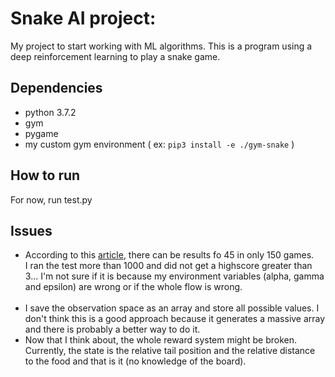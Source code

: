 # Snake AI project:

My project to start working with ML algorithms. This is a program using a deep reinforcement learning to play a snake game.

## Dependencies

- python 3.7.2
- gym
- pygame
- my custom gym environment
    ( ex: `pip3 install -e ./gym-snake` )

## How to run

For now, run test.py

## Issues

- According to this [article](https://towardsdatascience.com/how-to-teach-an-ai-to-play-games-deep-reinforcement-learning-28f9b920440a), there can be results fo 45 in only 150 games.<br />
I ran the test more than 1000 and did not get a highscore greater than 3...
I'm not sure if it is because my environment variables (alpha, gamma and epsilon) are wrong or if the whole flow is wrong.<br /><br />
- I save the observation space as an array and store all possible values. I don't think this is a good approach because it generates a massive array and there is probably a better way to do it. 
- Now that I think about, the whole reward system might be broken. Currently, the state is the relative tail position and the relative distance to the food and that is it (no knowledge of the board).


